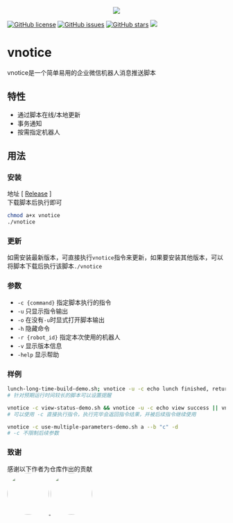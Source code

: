 <p align="center">
  <img src="https://api.onedrive.com/v1.0/shares/s!AnnswJMWKhhhljhu14hyg6TlxcPc/root/content" height="auto" width="auto" />
</p>

<a href="https://github.com/Ohto-Ai/vnotice/blob/main/LICENSE"><img alt="GitHub license" src="https://img.shields.io/github/license/Ohto-Ai/vnotice"></a>
<a href="https://github.com/Ohto-Ai/vnotice/issues"><img alt="GitHub issues" src="https://img.shields.io/github/issues/Ohto-Ai/vnotice"></a>
<a href="https://github.com/Ohto-Ai/vnotice/stargazers"><img alt="GitHub stars" src="https://img.shields.io/github/stars/Ohto-Ai/vnotice"></a>
<a href="https://github.com/Ohto-Ai/vnotice/stargazers"><img src="https://img.shields.io/badge/WELCOME-STAR-red"></a>

# vnotice

vnotice是一个简单易用的企业微信机器人消息推送脚本

## 特性
- 通过脚本在线/本地更新
- 事务通知
- 按需指定机器人

## 用法

### 安装
地址 [ [Release](https://github.com/Ohto-Ai/vnotice/releases) ]  
下载脚本后执行即可
```bash
chmod a+x vnotice
./vnotice
```

### 更新
如需安装最新版本，可直接执行`vnotice`指令来更新，如果要安装其他版本，可以将脚本下载后执行该脚本`./vnotice`

### 参数
- `-c {command}` 指定脚本执行的指令  
- `-u` 只显示指令输出  
- `-o` 在没有`-u`时显式打开脚本输出  
- `-h` 隐藏命令  
- `-r {robot_id}` 指定本次使用的机器人  
- `-v` 显示版本信息  
- `-help` 显示帮助  

### 样例
```bash
lunch-long-time-build-demo.sh; vnotice -u -c echo lunch finished, return $?
# 针对预期运行时间较长的脚本可以设置提醒

vnotice -c view-status-demo.sh && vnotice -u -c echo view success || vnotice -u -c echo view failed
# 可以使用 -c 直接执行指令，执行完毕会返回指令结果，并被后续指令继续使用

vnotice -c use-multiple-parameters-demo.sh a --b "c" -d
# -c 不限制后续参数
```

### 致谢

感谢以下作者为仓库作出的贡献  
<a href="https://github.com/Ohto-Ai">
    <img src="https://avatars.githubusercontent.com/Ohto-Ai" style="border-radius:50%" width="96px">
</a> 
<a href="https://github.com/beiklive">
    <img src="https://avatars.githubusercontent.com/beiklive" style="border-radius:50%" width="96px">
</a> 
